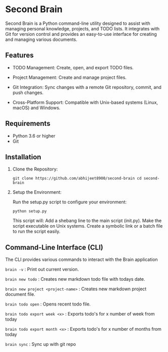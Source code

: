 # Second Brain

Second Brain is a Python command-line utility designed to assist with managing personal knowledge, projects, and TODO lists. It integrates with Git for version control and provides an easy-to-use interface for creating and managing various documents.

## Features

- TODO Management: Create, open, and export TODO files.

- Project Management: Create and manage project files.

- Git Integration: Sync changes with a remote Git repository, commit, and push changes.

- Cross-Platform Support: Compatible with Unix-based systems (Linux, macOS) and Windows.

## Requirements

- Python 3.6 or higher
- Git

## Installation

1. Clone the Repository:

    `
    git clone https://github.com/abhijeet8900/second-brain
    cd second-brain
    `

2. Setup the Environment:

    Run the setup.py script to configure your environment:

    `python setup.py`

    This script will:
        Add a shebang line to the main script (init.py).
        Make the script executable on Unix systems.
        Create a symbolic link or a batch file to run the script easily.

## Command-Line Interface (CLI)

The CLI provides various commands to interact with the Brain application

`brain -v` : Print out current version.

`brain new todo` : Creates new markdown todo file with todays date.

`brain new project <project-name>` : Creates new markdown project document file.

`brain todo open` : Opens recent todo file.

`brain todo export week <x>` : Exports todo's for x number of week from today

`brain todo export month <x>` : Exports todo's for x number of months from today

`brain sync` : Sync up with git repo
